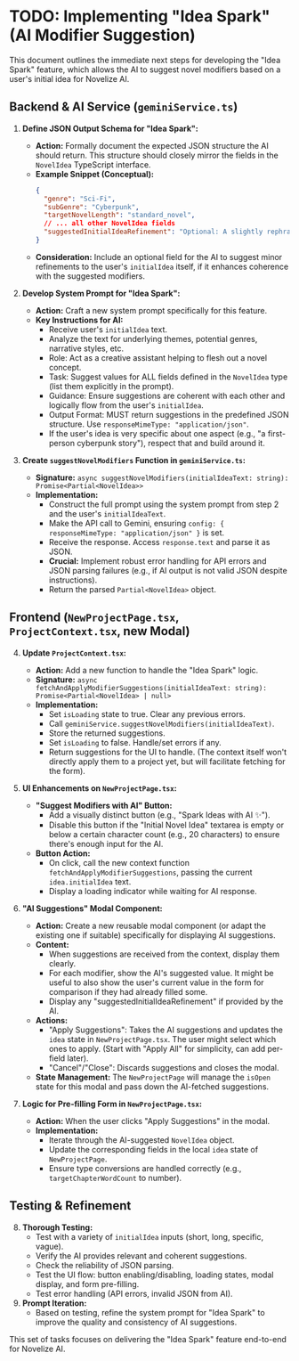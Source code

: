 
# TODO: Implementing "Idea Spark" (AI Modifier Suggestion)

This document outlines the immediate next steps for developing the "Idea Spark" feature, which allows the AI to suggest novel modifiers based on a user's initial idea for Novelize AI.

## Backend & AI Service (`geminiService.ts`)

1.  **Define JSON Output Schema for "Idea Spark":**
    *   **Action:** Formally document the expected JSON structure the AI should return. This structure should closely mirror the fields in the `NovelIdea` TypeScript interface.
    *   **Example Snippet (Conceptual):**
        ```json
        {
          "genre": "Sci-Fi",
          "subGenre": "Cyberpunk",
          "targetNovelLength": "standard_novel",
          // ... all other NovelIdea fields
          "suggestedInitialIdeaRefinement": "Optional: A slightly rephrased initial idea for better clarity or impact."
        }
        ```
    *   **Consideration:** Include an optional field for the AI to suggest minor refinements to the user's `initialIdea` itself, if it enhances coherence with the suggested modifiers.

2.  **Develop System Prompt for "Idea Spark":**
    *   **Action:** Craft a new system prompt specifically for this feature.
    *   **Key Instructions for AI:**
        *   Receive user's `initialIdea` text.
        *   Analyze the text for underlying themes, potential genres, narrative styles, etc.
        *   Role: Act as a creative assistant helping to flesh out a novel concept.
        *   Task: Suggest values for ALL fields defined in the `NovelIdea` type (list them explicitly in the prompt).
        *   Guidance: Ensure suggestions are coherent with each other and logically flow from the user's `initialIdea`.
        *   Output Format: MUST return suggestions in the predefined JSON structure. Use `responseMimeType: "application/json"`.
        *   If the user's idea is very specific about one aspect (e.g., "a first-person cyberpunk story"), respect that and build around it.

3.  **Create `suggestNovelModifiers` Function in `geminiService.ts`:**
    *   **Signature:** `async suggestNovelModifiers(initialIdeaText: string): Promise<Partial<NovelIdea>>`
    *   **Implementation:**
        *   Construct the full prompt using the system prompt from step 2 and the user's `initialIdeaText`.
        *   Make the API call to Gemini, ensuring `config: { responseMimeType: "application/json" }` is set.
        *   Receive the response. Access `response.text` and parse it as JSON.
        *   **Crucial:** Implement robust error handling for API errors and JSON parsing failures (e.g., if AI output is not valid JSON despite instructions).
        *   Return the parsed `Partial<NovelIdea>` object.

## Frontend (`NewProjectPage.tsx`, `ProjectContext.tsx`, new Modal)

4.  **Update `ProjectContext.tsx`:**
    *   **Action:** Add a new function to handle the "Idea Spark" logic.
    *   **Signature:** `async fetchAndApplyModifierSuggestions(initialIdeaText: string): Promise<Partial<NovelIdea> | null>`
    *   **Implementation:**
        *   Set `isLoading` state to true. Clear any previous errors.
        *   Call `geminiService.suggestNovelModifiers(initialIdeaText)`.
        *   Store the returned suggestions.
        *   Set `isLoading` to false. Handle/set errors if any.
        *   Return suggestions for the UI to handle. (The context itself won't directly apply them to a project yet, but will facilitate fetching for the form).

5.  **UI Enhancements on `NewProjectPage.tsx`:**
    *   **"Suggest Modifiers with AI" Button:**
        *   Add a visually distinct button (e.g., "Spark Ideas with AI ✨").
        *   Disable this button if the "Initial Novel Idea" textarea is empty or below a certain character count (e.g., 20 characters) to ensure there's enough input for the AI.
    *   **Button Action:**
        *   On click, call the new context function `fetchAndApplyModifierSuggestions`, passing the current `idea.initialIdea` text.
        *   Display a loading indicator while waiting for AI response.

6.  **"AI Suggestions" Modal Component:**
    *   **Action:** Create a new reusable modal component (or adapt the existing one if suitable) specifically for displaying AI suggestions.
    *   **Content:**
        *   When suggestions are received from the context, display them clearly.
        *   For each modifier, show the AI's suggested value. It might be useful to also show the user's current value in the form for comparison if they had already filled some.
        *   Display any "suggestedInitialIdeaRefinement" if provided by the AI.
    *   **Actions:**
        *   "Apply Suggestions": Takes the AI suggestions and updates the `idea` state in `NewProjectPage.tsx`. The user might select which ones to apply. (Start with "Apply All" for simplicity, can add per-field later).
        *   "Cancel"/"Close": Discards suggestions and closes the modal.
    *   **State Management:** The `NewProjectPage` will manage the `isOpen` state for this modal and pass down the AI-fetched suggestions.

7.  **Logic for Pre-filling Form in `NewProjectPage.tsx`:**
    *   **Action:** When the user clicks "Apply Suggestions" in the modal.
    *   **Implementation:**
        *   Iterate through the AI-suggested `NovelIdea` object.
        *   Update the corresponding fields in the local `idea` state of `NewProjectPage`.
        *   Ensure type conversions are handled correctly (e.g., `targetChapterWordCount` to number).

## Testing & Refinement

8.  **Thorough Testing:**
    *   Test with a variety of `initialIdea` inputs (short, long, specific, vague).
    *   Verify the AI provides relevant and coherent suggestions.
    *   Check the reliability of JSON parsing.
    *   Test the UI flow: button enabling/disabling, loading states, modal display, and form pre-filling.
    *   Test error handling (API errors, invalid JSON from AI).
9.  **Prompt Iteration:**
    *   Based on testing, refine the system prompt for "Idea Spark" to improve the quality and consistency of AI suggestions.

This set of tasks focuses on delivering the "Idea Spark" feature end-to-end for Novelize AI.
